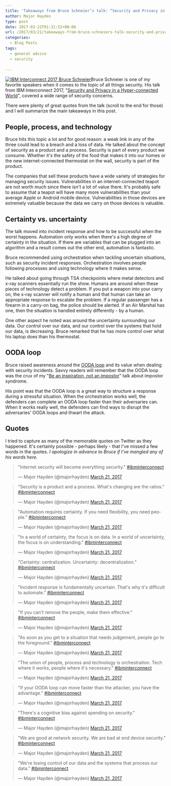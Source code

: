 ```yaml
---
title: 'Takeaways from Bruce Schneier’s talk: “Security and Privacy in a Hyper-connected World”'
author: Major Hayden
type: post
date: 2017-03-22T01:31:52+00:00
url: /2017/03/21/takeaways-from-bruce-schneiers-talk-security-and-privacy-in-a-hyper-connected-world/
categories:
  - Blog Posts
tags:
  - general advice
  - security

---
```

[<img src="/wp-content/uploads/2017/03/IMG_20170321_113057-e1490144858438.jpg" alt="IBM Interconnect 2017 Bruce Schneier" width="1024" height="378" class="aligncenter size-full wp-image-6659" srcset="/wp-content/uploads/2017/03/IMG_20170321_113057-e1490144858438.jpg 1024w, /wp-content/uploads/2017/03/IMG_20170321_113057-e1490144858438-300x111.jpg 300w, /wp-content/uploads/2017/03/IMG_20170321_113057-e1490144858438-768x284.jpg 768w" sizes="(max-width: 1024px) 100vw, 1024px" />][1]Bruce Schneier is one of my favorite speakers when it comes to the topic of all things security. His talk from IBM Interconnect 2017, "[Security and Privacy in a Hyper-connected World][2]", covered a wide range of security concerns.

There were plenty of great quotes from the talk (scroll to the end for those) and I will summarize the main takeaways in this post.

## People, process, and technology

Bruce hits this topic a lot and for good reason: a weak link in any of the three could lead to a breach and a loss of data. He talked about the concept of security as a product and a process. Security is part of every product we consume. Whether it's the safety of the food that makes it into our homes or the new internet-connected thermostat on the wall, security is part of the product.

The companies that sell these products have a wide variety of strategies for managing security issues. Vulnerabilities in an internet-connected teapot are not worth much since there isn't a lot of value there. It's probably safe to assume that a teapot will have many more vulnerabilities than your average Apple or Android mobile device. Vulnerabilities in those devices are extremely valuable because the data we carry on those devices is valuable.

## Certainty vs. uncertainty

The talk moved into incident response and how to be successful when the worst happens. Automation only works when there's a high degree of certainty in the situation. If there are variables that can be plugged into an algorithm and a result comes out the other end, automation is fantastic.

Bruce recommended using orchestration when tackling uncertain situations, such as security incident responses. Orchestration involves people following processes and using technology where it makes sense.

He talked about going through TSA checkpoints where metal detectors and x-ray scanners essentially run the show. Humans are around when these pieces of technology detect a problem. If you put a weapon into your carry on, the x-ray scanner will notify a human and that human can take an appropriate response to escalate the problem. If a regular passenger has a firearm in a carry-on bag, the police should be alerted. If an Air Marshal has one, then the situation is handled entirely differently - by a human.

One other aspect he noted was around the uncertainty surrounding our data. Our control over our data, and our control over the systems that hold our data, is decreasing. Bruce remarked that he has more control over what his laptop does than his thermostat.

## OODA loop

Bruce raised awareness around the [OODA loop][3] and its value when dealing with security incidents. Savvy readers will remember that the OODA loop was the crux of my "[Be an inspiration, not an impostor][4]" talk about impostor syndrome.

His point was that the OODA loop is a great way to structure a response during a stressful situation. When the orchestration works well, the defenders can complete an OODA loop faster than their adversaries can. When it works really well, the defenders can find ways to disrupt the adversaries' OODA loops and thwart the attack.

<!--more-->

## Quotes

I tried to capture as many of the memorable quotes on Twitter as they happened. It's certainly possible - perhaps likely - that I've missed a few words in the quotes. _I apologize in advance to Bruce if I've mangled any of his words here._

<blockquote class="twitter-tweet tw-align-center" data-width="500">
  <p lang="en" dir="ltr">
    "Internet security will become everything security." <a href="https://twitter.com/hashtag/ibminterconnect?src=hash">#ibminterconnect</a>
  </p>

  <p>
    &mdash; Major Hayden (@majorhayden) <a href="https://twitter.com/majorhayden/status/844255847643398144">March 21, 2017</a>
  </p>
</blockquote>



<blockquote class="twitter-tweet tw-align-center" data-width="500">
  <p lang="en" dir="ltr">
    "Security is a product and a process. What's changing are the ratios." <a href="https://twitter.com/hashtag/ibminterconnect?src=hash">#ibminterconnect</a>
  </p>

  <p>
    &mdash; Major Hayden (@majorhayden) <a href="https://twitter.com/majorhayden/status/844257201615089664">March 21, 2017</a>
  </p>
</blockquote>



<blockquote class="twitter-tweet tw-align-center" data-width="500">
  <p lang="en" dir="ltr">
    "Automation requires certainty. If you need flexibility, you need people." <a href="https://twitter.com/hashtag/ibminterconnect?src=hash">#ibminterconnect</a>
  </p>

  <p>
    &mdash; Major Hayden (@majorhayden) <a href="https://twitter.com/majorhayden/status/844257564602724352">March 21, 2017</a>
  </p>
</blockquote>



<blockquote class="twitter-tweet tw-align-center" data-width="500">
  <p lang="en" dir="ltr">
    "In a world of certainty, the focus is on data. In a world of uncertainty, the focus is on understanding." <a href="https://twitter.com/hashtag/ibminterconnect?src=hash">#ibminterconnect</a>
  </p>

  <p>
    &mdash; Major Hayden (@majorhayden) <a href="https://twitter.com/majorhayden/status/844257889795551233">March 21, 2017</a>
  </p>
</blockquote>



<blockquote class="twitter-tweet tw-align-center" data-width="500">
  <p lang="ro" dir="ltr">
    "Certainty: centralization. Uncertainty: decentralization." <a href="https://twitter.com/hashtag/ibminterconnect?src=hash">#ibminterconnect</a>
  </p>

  <p>
    &mdash; Major Hayden (@majorhayden) <a href="https://twitter.com/majorhayden/status/844258135581716480">March 21, 2017</a>
  </p>
</blockquote>



<blockquote class="twitter-tweet tw-align-center" data-width="500">
  <p lang="en" dir="ltr">
    "Incident response is fundamentally uncertain. That's why it's difficult to automate." <a href="https://twitter.com/hashtag/ibminterconnect?src=hash">#ibminterconnect</a>
  </p>

  <p>
    &mdash; Major Hayden (@majorhayden) <a href="https://twitter.com/majorhayden/status/844258238954577921">March 21, 2017</a>
  </p>
</blockquote>



<blockquote class="twitter-tweet tw-align-center" data-width="500">
  <p lang="en" dir="ltr">
    "If you can't remove the people, make them effective." <a href="https://twitter.com/hashtag/ibminterconnect?src=hash">#ibminterconnect</a>
  </p>

  <p>
    &mdash; Major Hayden (@majorhayden) <a href="https://twitter.com/majorhayden/status/844258566332547072">March 21, 2017</a>
  </p>
</blockquote>



<blockquote class="twitter-tweet tw-align-center" data-width="500">
  <p lang="en" dir="ltr">
    "As soon as you get to a situation that needs judgement, people go to the foreground." <a href="https://twitter.com/hashtag/ibminterconnect?src=hash">#ibminterconnect</a>
  </p>

  <p>
    &mdash; Major Hayden (@majorhayden) <a href="https://twitter.com/majorhayden/status/844258974664843264">March 21, 2017</a>
  </p>
</blockquote>



<blockquote class="twitter-tweet tw-align-center" data-width="500">
  <p lang="en" dir="ltr">
    "The union of people, process and technology is orchestration. Tech where it works, people where it's necessary." <a href="https://twitter.com/hashtag/ibminterconnect?src=hash">#ibminterconnect</a>
  </p>

  <p>
    &mdash; Major Hayden (@majorhayden) <a href="https://twitter.com/majorhayden/status/844259073340063744">March 21, 2017</a>
  </p>
</blockquote>



<blockquote class="twitter-tweet tw-align-center" data-width="500">
  <p lang="en" dir="ltr">
    "If your OODA loop can move faster than the attacker, you have the advantage." <a href="https://twitter.com/hashtag/ibminterconnect?src=hash">#ibminterconnect</a>
  </p>

  <p>
    &mdash; Major Hayden (@majorhayden) <a href="https://twitter.com/majorhayden/status/844259652762140673">March 21, 2017</a>
  </p>
</blockquote>



<blockquote class="twitter-tweet tw-align-center" data-width="500">
  <p lang="en" dir="ltr">
    "There's a cognitive bias against spending on security." <a href="https://twitter.com/hashtag/ibminterconnect?src=hash">#ibminterconnect</a>
  </p>

  <p>
    &mdash; Major Hayden (@majorhayden) <a href="https://twitter.com/majorhayden/status/844261343108591617">March 21, 2017</a>
  </p>
</blockquote>



<blockquote class="twitter-tweet tw-align-center" data-width="500">
  <p lang="en" dir="ltr">
    "We are good at network security. We are bad at end device security." <a href="https://twitter.com/hashtag/ibminterconnect?src=hash">#ibminterconnect</a>
  </p>

  <p>
    &mdash; Major Hayden (@majorhayden) <a href="https://twitter.com/majorhayden/status/844262184288894976">March 21, 2017</a>
  </p>
</blockquote>



<blockquote class="twitter-tweet tw-align-center" data-width="500">
  <p lang="en" dir="ltr">
    "We're losing control of our data and the systems that process our data." <a href="https://twitter.com/hashtag/ibminterconnect?src=hash">#ibminterconnect</a>
  </p>

  <p>
    &mdash; Major Hayden (@majorhayden) <a href="https://twitter.com/majorhayden/status/844265176488554496">March 21, 2017</a>
  </p>
</blockquote>

 [1]: /wp-content/uploads/2017/03/IMG_20170321_113057-e1490144858438.jpg
 [2]: https://myibm.ibm.com/events/interconnect/all-sessions/session/7350A
 [3]: https://en.wikipedia.org/wiki/OODA_loop
 [4]: https://www.slideshare.net/MajorHayden/be-an-inspiration-not-an-impostor-texas-linux-fest-2015
